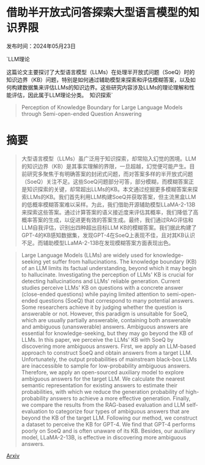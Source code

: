 # 借助半开放式问答探索大型语言模型的知识界限

发布时间：2024年05月23日

`LLM理论

这篇论文主要探讨了大型语言模型（LLMs）在处理半开放式问题（SoeQ）时的知识边界（KB）问题，特别是如何通过辅助模型来探索和评估模糊答案，以及如何构建数据集来评估LLMs的知识边界。这些研究内容涉及LLMs的理论理解和性能评估，因此属于LLM理论分类。` `知识探索`

> Perception of Knowledge Boundary for Large Language Models through Semi-open-ended Question Answering

# 摘要

> 大型语言模型（LLMs）虽广泛用于知识探索，却常陷入幻觉的困境。LLM的知识边界（KB）是其事实理解的界限，一旦超越，幻觉便可能产生。目前研究多聚焦于有明确答案的封闭式问题，而对答案多样的半开放式问题（SoeQ）关注不足。这些SoeQ问题部分可答，部分模糊，而模糊答案正是知识探索的关键，却常超出LLMs的KB。本文通过挖掘更多模糊答案来探索LLMs的KB。我们首先利用LLM构建SoeQ并获取答案，但主流黑盒LLM的低概率模糊答案难以采样。为此，我们借助开源辅助模型LLaMA-2-13B来探索这些答案。通过计算答案的语义接近度来评估其概率，我们降低了高概率答案的生成，以促进更有效的答案生成。最终，我们通过RAG评估和LLM自我评估，识别出四种超出目标LLM KB的模糊答案。我们据此构建了GPT-4的KB感知数据集，发现GPT-4在SoeQ上表现不佳，且对其KB认识不足。而辅助模型LLaMA-2-13B在发现模糊答案方面表现出色。

> Large Language Models (LLMs) are widely used for knowledge-seeking yet suffer from hallucinations. The knowledge boundary (KB) of an LLM limits its factual understanding, beyond which it may begin to hallucinate. Investigating the perception of LLMs' KB is crucial for detecting hallucinations and LLMs' reliable generation. Current studies perceive LLMs' KB on questions with a concrete answer (close-ended questions) while paying limited attention to semi-open-ended questions (SoeQ) that correspond to many potential answers. Some researchers achieve it by judging whether the question is answerable or not. However, this paradigm is unsuitable for SoeQ, which are usually partially answerable, containing both answerable and ambiguous (unanswerable) answers. Ambiguous answers are essential for knowledge-seeking, but they may go beyond the KB of LLMs. In this paper, we perceive the LLMs' KB with SoeQ by discovering more ambiguous answers. First, we apply an LLM-based approach to construct SoeQ and obtain answers from a target LLM. Unfortunately, the output probabilities of mainstream black-box LLMs are inaccessible to sample for low-probability ambiguous answers. Therefore, we apply an open-sourced auxiliary model to explore ambiguous answers for the target LLM. We calculate the nearest semantic representation for existing answers to estimate their probabilities, with which we reduce the generation probability of high-probability answers to achieve a more effective generation. Finally, we compare the results from the RAG-based evaluation and LLM self-evaluation to categorize four types of ambiguous answers that are beyond the KB of the target LLM. Following our method, we construct a dataset to perceive the KB for GPT-4. We find that GPT-4 performs poorly on SoeQ and is often unaware of its KB. Besides, our auxiliary model, LLaMA-2-13B, is effective in discovering more ambiguous answers.

[Arxiv](https://arxiv.org/abs/2405.14383)